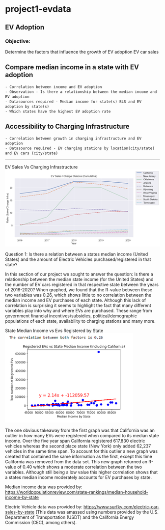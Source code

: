 # project1-evdata

## EV Adoption 

### Objective:
Determine the factors that influence the growth of EV adoption
EV car sales

## Compare median income in a state with EV adoption
	- Correlation between income and EV adoption
	- Observation - Is there a relationship between the median income and EV adoption
	- Datasources required - Median income for state(s) BLS and EV adoption by state(s)
	- Which states have the highest EV adoption rate
	
## Accessibility to Charging Infrastructure 
	- Correlation between growth in charging infrastructure and EV adoption
	- Datasource required - EV charging stations by location(city/state) and EV cars (city/state)
	
___________________________________________________________________________________
EV Sales Vs Charging Infrastructure
![EV Sales Vs Charging Infrastructure](https://github.com/xnotynot/project1-evdata/blob/22677d964a78037c7f7c5197583eb9c430641d39/Graphs/SlsVsChargInfra.png)

Question 1: Is there a relation between a states median income (United States) and the amount of Electric Vehicles purchased/registered in that state?

In this section of our project we sought to answer the question: Is there a relationship between the median state income (for the United States) and the number of EV cars registered in that respective state between the years of 2016-2020? When graphed, we found that the R-value between these two variables was 0.26, which shows little to no correlation between the median income and EV purchases of each state. Although this lack of correlation is surprising it seems to highlight the fact that many different variables play into why and where EVs are purchased. These range from government financial incentives/subsidies, political/demographic populations of each state, availability to charging stations and many more. 

State Median Income vs Evs Registered by State
![State Median Income vs Evs Registered by State](https://github.com/xnotynot/project1-evdata/blob/main/Graphs/EV_count%20vs%20Median_income.PNG)


The one obvious takeaway from the first graph was that California was an outlier in how many EVs were registered when compared to its median state income. Over the five year span California registered 617,830 electric vehicles whereas the second place state (New York) only added 62,237 vehicles in the same time span. To account for this outlier a new graph was created that contained the same information as the first, except this time California was removed from the data set. This new graph returned an R-value of 0.40 which shows a moderate correlation between the two variables. Although still being a low value this higher correlation shows that a states median income moderately accounts for EV purchases by state. 

Median income data was provided by: https://worldpopulationreview.com/state-rankings/median-household-income-by-state

Electric Vehicle data was provided by: https://www.surfky.com/electric-car-sales-by-state (This data was amassed using numbers provided by the U.S. Department of Transportation (USDT) and the California Energy Commission (CEC), among others).
